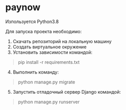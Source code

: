 # paynow

Изпользуется Python3.8

Для запуска проекта необходимо:

1. Скачать репозиторий на локальную машину
2. Создать виртуальное окружение
3. Установить зависимости командой:
  > pip install -r requirements.txt
4. Выполнить команду:
  > python manage.py migrate
5. Запустить отладочный сервер Django командой:
  > python manage.py runserver

